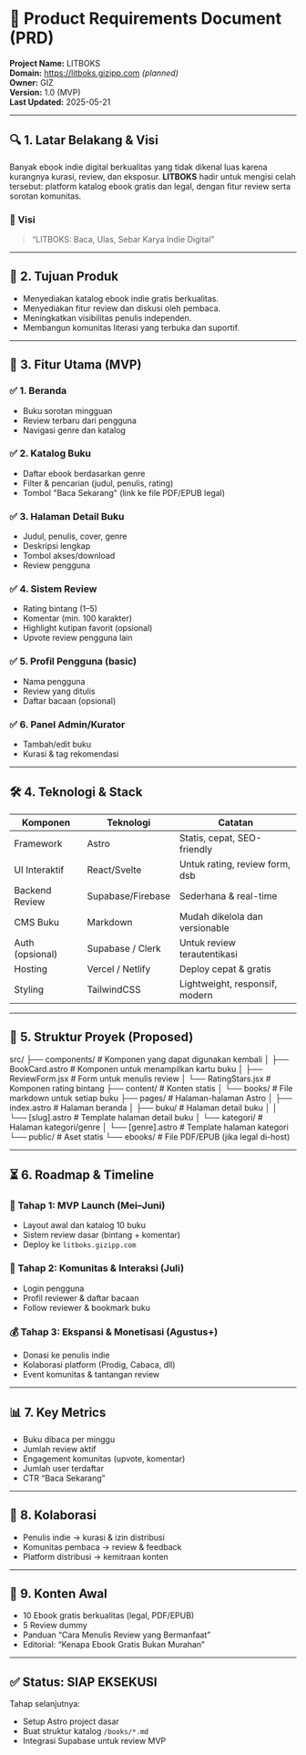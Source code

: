 # 📄 Product Requirements Document (PRD)

**Project Name:** LITBOKS  
**Domain:** https://litboks.gizipp.com *(planned)*  
**Owner:** GIZ  
**Version:** 1.0 (MVP)  
**Last Updated:** 2025-05-21

---

## 🔍 1. Latar Belakang & Visi

Banyak ebook indie digital berkualitas yang tidak dikenal luas karena kurangnya kurasi, review, dan eksposur. **LITBOKS** hadir untuk mengisi celah tersebut: platform katalog ebook gratis dan legal, dengan fitur review serta sorotan komunitas.

### 🎯 Visi
> “LITBOKS: Baca, Ulas, Sebar Karya Indie Digital”

---

## 🚩 2. Tujuan Produk

- Menyediakan katalog ebook indie gratis berkualitas.
- Menyediakan fitur review dan diskusi oleh pembaca.
- Meningkatkan visibilitas penulis independen.
- Membangun komunitas literasi yang terbuka dan suportif.

---

## 🧩 3. Fitur Utama (MVP)

### ✅ 1. Beranda
- Buku sorotan mingguan
- Review terbaru dari pengguna
- Navigasi genre dan katalog

### ✅ 2. Katalog Buku
- Daftar ebook berdasarkan genre
- Filter & pencarian (judul, penulis, rating)
- Tombol "Baca Sekarang" (link ke file PDF/EPUB legal)

### ✅ 3. Halaman Detail Buku
- Judul, penulis, cover, genre
- Deskripsi lengkap
- Tombol akses/download
- Review pengguna

### ✅ 4. Sistem Review
- Rating bintang (1–5)
- Komentar (min. 100 karakter)
- Highlight kutipan favorit (opsional)
- Upvote review pengguna lain

### ✅ 5. Profil Pengguna (basic)
- Nama pengguna
- Review yang ditulis
- Daftar bacaan (opsional)

### ✅ 6. Panel Admin/Kurator
- Tambah/edit buku
- Kurasi & tag rekomendasi

---

## 🛠️ 4. Teknologi & Stack

| Komponen         | Teknologi         | Catatan                                      |
|------------------|-------------------|-----------------------------------------------|
| Framework        | Astro             | Statis, cepat, SEO-friendly                  |
| UI Interaktif    | React/Svelte      | Untuk rating, review form, dsb               |
| Backend Review   | Supabase/Firebase | Sederhana & real-time                        |
| CMS Buku         | Markdown          | Mudah dikelola dan versionable               |
| Auth (opsional)  | Supabase / Clerk  | Untuk review terautentikasi                  |
| Hosting          | Vercel / Netlify  | Deploy cepat & gratis                        |
| Styling          | TailwindCSS       | Lightweight, responsif, modern               |

---

## 🧱 5. Struktur Proyek (Proposed)
src/
├── components/           # Komponen yang dapat digunakan kembali
│   ├── BookCard.astro    # Komponen untuk menampilkan kartu buku
│   ├── ReviewForm.jsx    # Form untuk menulis review
│   └── RatingStars.jsx   # Komponen rating bintang
├── content/             # Konten statis
│   └── books/           # File markdown untuk setiap buku
├── pages/               # Halaman-halaman Astro
│   ├── index.astro      # Halaman beranda
│   ├── buku/            # Halaman detail buku
│   │   └── [slug].astro # Template halaman detail buku
│   └── kategori/        # Halaman kategori/genre
│       └── [genre].astro # Template halaman kategori
└── public/              # Aset statis
    └── ebooks/          # File PDF/EPUB (jika legal di-host)

---

## ⏳ 6. Roadmap & Timeline

### 🚀 Tahap 1: MVP Launch (Mei–Juni)
- Layout awal dan katalog 10 buku
- Sistem review dasar (bintang + komentar)
- Deploy ke `litboks.gizipp.com`

### 🌱 Tahap 2: Komunitas & Interaksi (Juli)
- Login pengguna
- Profil reviewer & daftar bacaan
- Follow reviewer & bookmark buku

### 💰 Tahap 3: Ekspansi & Monetisasi (Agustus+)
- Donasi ke penulis indie
- Kolaborasi platform (Prodig, Cabaca, dll)
- Event komunitas & tantangan review

---

## 📊 7. Key Metrics

- Buku dibaca per minggu
- Jumlah review aktif
- Engagement komunitas (upvote, komentar)
- Jumlah user terdaftar
- CTR “Baca Sekarang”

---

## 💬 8. Kolaborasi

- Penulis indie → kurasi & izin distribusi
- Komunitas pembaca → review & feedback
- Platform distribusi → kemitraan konten

---

## 📎 9. Konten Awal

- 10 Ebook gratis berkualitas (legal, PDF/EPUB)
- 5 Review dummy
- Panduan “Cara Menulis Review yang Bermanfaat”
- Editorial: “Kenapa Ebook Gratis Bukan Murahan”

---

## ✅ Status: SIAP EKSEKUSI

Tahap selanjutnya:
- Setup Astro project dasar
- Buat struktur katalog `/books/*.md`
- Integrasi Supabase untuk review MVP
